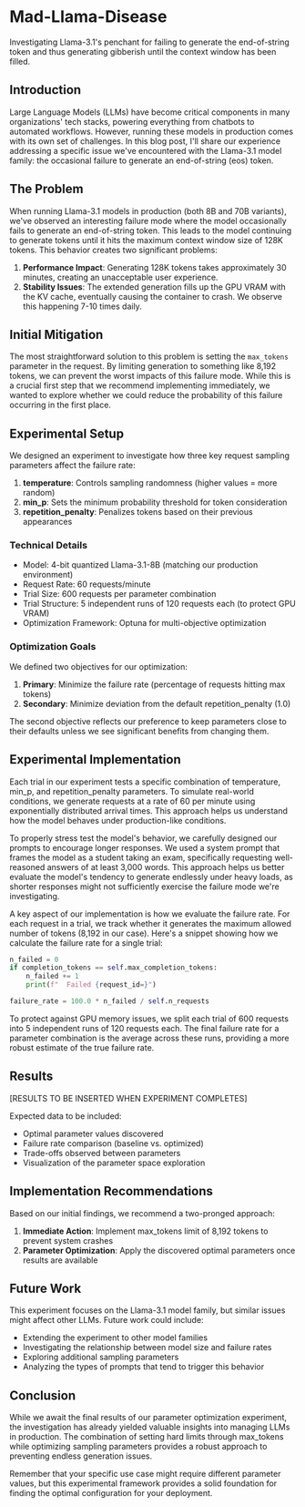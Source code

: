 # Mad-Llama-Disease
Investigating Llama-3.1's penchant for failing to generate the end-of-string token and thus generating gibberish until the context window has been filled.

## Introduction

Large Language Models (LLMs) have become critical components in many organizations' tech stacks, powering everything from chatbots to automated workflows. However, running these models in production comes with its own set of challenges. In this blog post, I'll share our experience addressing a specific issue we've encountered with the Llama-3.1 model family: the occasional failure to generate an end-of-string (eos) token.

## The Problem

When running Llama-3.1 models in production (both 8B and 70B variants), we've observed an interesting failure mode where the model occasionally fails to generate an end-of-string token. This leads to the model continuing to generate tokens until it hits the maximum context window size of 128K tokens. This behavior creates two significant problems:

1. **Performance Impact**: Generating 128K tokens takes approximately 30 minutes, creating an unacceptable user experience.
2. **Stability Issues**: The extended generation fills up the GPU VRAM with the KV cache, eventually causing the container to crash. We observe this happening 7-10 times daily.

## Initial Mitigation

The most straightforward solution to this problem is setting the `max_tokens` parameter in the request. By limiting generation to something like 8,192 tokens, we can prevent the worst impacts of this failure mode. While this is a crucial first step that we recommend implementing immediately, we wanted to explore whether we could reduce the probability of this failure occurring in the first place.

## Experimental Setup

We designed an experiment to investigate how three key request sampling parameters affect the failure rate:

1. **temperature**: Controls sampling randomness (higher values = more random)
2. **min_p**: Sets the minimum probability threshold for token consideration
3. **repetition_penalty**: Penalizes tokens based on their previous appearances

### Technical Details

- Model: 4-bit quantized Llama-3.1-8B (matching our production environment)
- Request Rate: 60 requests/minute
- Trial Size: 600 requests per parameter combination
- Trial Structure: 5 independent runs of 120 requests each (to protect GPU VRAM)
- Optimization Framework: Optuna for multi-objective optimization

### Optimization Goals

We defined two objectives for our optimization:

1. **Primary**: Minimize the failure rate (percentage of requests hitting max tokens)
2. **Secondary**: Minimize deviation from the default repetition_penalty (1.0)

The second objective reflects our preference to keep parameters close to their defaults unless we see significant benefits from changing them.

## Experimental Implementation

Each trial in our experiment tests a specific combination of temperature, min_p, and repetition_penalty parameters. To simulate real-world conditions, we generate requests at a rate of 60 per minute using exponentially distributed arrival times. This approach helps us understand how the model behaves under production-like conditions.

To properly stress test the model's behavior, we carefully designed our prompts to encourage longer responses. We used a system prompt that frames the model as a student taking an exam, specifically requesting well-reasoned answers of at least 3,000 words. This approach helps us better evaluate the model's tendency to generate endlessly under heavy loads, as shorter responses might not sufficiently exercise the failure mode we're investigating.

A key aspect of our implementation is how we evaluate the failure rate. For each request in a trial, we track whether it generates the maximum allowed number of tokens (8,192 in our case). Here's a snippet showing how we calculate the failure rate for a single trial:

```python
n_failed = 0
if completion_tokens == self.max_completion_tokens:
    n_failed += 1
    print(f"  Failed {request_id=}")

failure_rate = 100.0 * n_failed / self.n_requests
```

To protect against GPU memory issues, we split each trial of 600 requests into 5 independent runs of 120 requests each. The final failure rate for a parameter combination is the average across these runs, providing a more robust estimate of the true failure rate.

## Results

[RESULTS TO BE INSERTED WHEN EXPERIMENT COMPLETES]

Expected data to be included:
- Optimal parameter values discovered
- Failure rate comparison (baseline vs. optimized)
- Trade-offs observed between parameters
- Visualization of the parameter space exploration

## Implementation Recommendations

Based on our initial findings, we recommend a two-pronged approach:

1. **Immediate Action**: Implement max_tokens limit of 8,192 tokens to prevent system crashes
2. **Parameter Optimization**: Apply the discovered optimal parameters once results are available

## Future Work

This experiment focuses on the Llama-3.1 model family, but similar issues might affect other LLMs. Future work could include:

- Extending the experiment to other model families
- Investigating the relationship between model size and failure rates
- Exploring additional sampling parameters
- Analyzing the types of prompts that tend to trigger this behavior

## Conclusion

While we await the final results of our parameter optimization experiment, the investigation has already yielded valuable insights into managing LLMs in production. The combination of setting hard limits through max_tokens while optimizing sampling parameters provides a robust approach to preventing endless generation issues.

Remember that your specific use case might require different parameter values, but this experimental framework provides a solid foundation for finding the optimal configuration for your deployment.